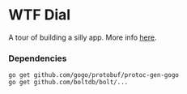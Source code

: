 # WTF Dial

A tour of building a silly app. More info [here](https://medium.com/wtf-dial).

### Dependencies

```
go get github.com/gogo/protobuf/protoc-gen-gogo
go get github.com/boltdb/bolt/...
```